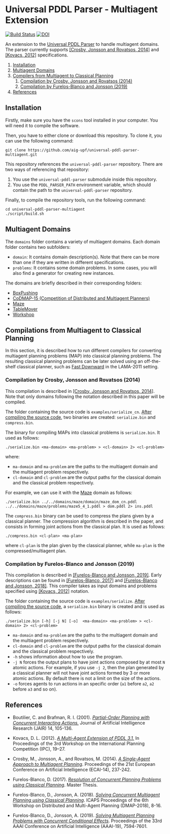# Universal PDDL Parser - Multiagent Extension

[![Build Status](https://travis-ci.org/aig-upf/universal-pddl-parser-multiagent.svg?branch=master)](https://travis-ci.org/aig-upf/universal-pddl-parser-multiagent) [![DOI](https://zenodo.org/badge/70045715.svg)](https://zenodo.org/badge/latestdoi/70045715)

An extension to the [Universal PDDL Parser](https://github.com/aig-upf/universal-pddl-parser) to handle multiagent domains. The parser currently supports [[Crosby, Jonsson and Rovatsos, 2014]](#ref-crosby-ecai14) and [[Kovacs, 2012]](#ref-kovacs) specifications.

1. [Installation](#installation)
1. [Multiagent Domains](#multiagent-domains)
1. [Compilers from Multiagent to Classical Planning](#compilers-ma-classical)
	1. [Compilation by Crosby, Jonsson and Rovatsos (2014)](#compiler-ecai14)
    1. [Compilation by Furelos-Blanco and Jonsson (2019)](#compiler-aaai19)
1. [References](#references)

## <a name="installation"></a>Installation

Firstly, make sure you have the `scons` tool installed in your computer. You will need it to compile the software.

Then, you have to either clone or download this repository. To clone it, you can use the following command:

```
git clone https://github.com/aig-upf/universal-pddl-parser-multiagent.git
```

This repository references the `universal-pddl-parser` repository. There are two ways of referencing that repository:

1. You use the `universal-pddl-parser` submodule inside this repository.
1. You use the `PDDL_PARSER_PATH` environment variable, which should contain the path to the `universal-pddl-parser` repository.

Finally, to compile the repository tools, run the following command:

```
cd universal-pddl-parser-multiagent
./script/build.sh
```

## <a name="multiagent-domains"></a>Multiagent Domains

The `domains` folder contains a variety of multiagent domains. Each domain folder contains two subfolders:

 - `domain`: It contains domain description(s). Note that there can be more than one if they are written in different specifications.
 - `problems`: It contains some domain problems. In some cases, you will also find a generator for creating new instances.

The domains are briefly described in their corresponding folders:

* [BoxPushing](domains/boxpushing)
* [CoDMAP-15 (Competition of Distributed and Multiagent Planners)](domains/codmap15)
* [Maze](domains/maze)
* [TableMover](domains/tablemover)
* [Workshop](domains/workshop)

## <a name="compilers-ma-classical"></a>Compilations from Multiagent to Classical Planning

In this section, it is described how to run different compilers for converting multiagent planning problems (MAP) into classical planning problems. The resulting classical planning problems can be later solved using an off-the-shelf classical planner, such as [Fast Downward](http://www.fast-downward.org/) in the LAMA-2011 setting.

### <a name="compiler-ecai14"></a> Compilation by Crosby, Jonsson and Rovatsos (2014)

This compilation is described in [[Crosby, Jonsson and Rovatsos, 2014]](#ref-crosby-ecai14). Note that only domains following the notation described in this paper will be compiled.

The folder containing the source code is `examples/serialize_cn`. [After compiling the source code](#examples-compilation), two binaries are created: `serialize.bin` and `compress.bin`.

The binary for compiling MAPs into classical problems is `serialize.bin`. It used as follows:

```
./serialize.bin <ma-domain> <ma-problem> > <cl-domain> 2> <cl-problem>
```

where:

* `ma-domain` and `ma-problem` are the paths to the multiagent domain and the multiagent problem respectively.
* `cl-domain` and `cl-problem` are the output paths for the classical domain and the classical problem respectively.

For example, we can use it with the [Maze](#maze-domain) domain as follows:

```
./serialize.bin ../../domains/maze/domain/maze_dom_cn.pddl ../../domains/maze/problems/maze5_4_1.pddl > dom.pddl 2> ins.pddl
```

The `compress.bin` binary can be used to compress the plans given by a classical planner. The compression algorithm is described in the paper, and consists in forming joint actions from the classical plan. It is used as follows:

```
./compress.bin <cl-plan> <ma-plan>
```

where `cl-plan` is the plan given by the classical planner, while `ma-plan` is the compressed/multiagent plan.

### <a name="compiler-aaai19"></a> Compilation by Furelos-Blanco and Jonsson (2019)

This compilation is described in [[Furelos-Blanco and Jonsson, 2019]](#ref-furelos-jonsson-aaai). Early descriptions can be found in [[Furelos-Blanco, 2017]](#ref-furelos-mthesis) and [[Furelos-Blanco and Jonsson, 2018]](#ref-furelos-jonsson-dmap). This compiler takes as input domains and problems specified using [[Kovacs, 2012]](#ref-kovacs) notation.

The folder containing the source code is `examples/serialize`. [After compiling the source code](#examples-compilation), a `serialize.bin` binary is created and is used as follows:

```
./serialize.bin [-h] [-j N] [-o]  <ma-domain> <ma-problem> > <cl-domain> 2> <cl-problem>
```

* `ma-domain` and `ma-problem` are the paths to the multiagent domain and the multiagent problem respectively.
* `cl-domain` and `cl-problem` are the output paths for the classical domain and the classical problem respectively.
* `-h` shows information about how to use the program.
* `-j N` forces the output plans to have joint actions composed by at most `N` atomic actions. For example, if you use `-j 2`, then the plan generated by a classical planner will not have joint actions formed by 3 or more atomic actions. By default there is not a limit on the size of the actions.
* `-o` forces agents to run actions in an specific order (`a1` before `a2`, `a2` before `a3` and so on).

## <a name="references"></a>References

* <a name="ref-boutilier">Boutilier, C. and Brafman, R. I. (2001).</a> [_Partial-Order Planning with Concurrent Interacting Actions._](http://dx.doi.org/10.1613/jair.740) Journal of Artificial Intelligence Research (JAIR) 14, 105-136.

* <a name="ref-kovacs">Kovacs, D. L. (2012).</a> [_A Multi-Agent Extension of PDDL 3.1._](http://www.r3-cop.eu/wp-content/uploads/2013/01/A-Multy-Agent-Extension-of-PDDL3.1.pdf) In Proceedings of the 3rd Workshop on the International Planning Competition (IPC), 19–27.

* <a name="ref-crosby-ecai14">Crosby, M., Jonsson, A., and Rovatsos, M. (2014).</a> [_A Single-Agent Approach to Multiagent Planning_](https://doi.org/10.3233/978-1-61499-419-0-237). Proceedings of the 21st European Conference on Artificial Intelligence (ECAI-14), 237-242.

* <a name="ref-furelos-mthesis">Furelos-Blanco, D. (2017).</a> [_Resolution of Concurrent Planning Problems using Classical Planning_](http://hdl.handle.net/10230/33107). Master Thesis.

* <a name="ref-furelos-jonsson-dmap">Furelos-Blanco, D., Jonsson, A. (2018).</a> [_Solving Concurrent Multiagent Planning using Classical Planning_](http://icaps18.icaps-conference.org/fileadmin/alg/conferences/icaps18/workshops/workshop03/docs/dmap18-proceedings.pdf). ICAPS Proceedings of the 6th Workshop on Distributed and Multi-Agent Planning (DMAP-2018), 8-16.

* <a name="ref-furelos-jonsson-aaai">Furelos-Blanco, D., Jonsson, A. (2019).</a> [_Solving Multiagent Planning Problems with Concurrent Conditional Effects_](https://aaai.org/ojs/index.php/AAAI/article/view/4752/4630). Proceedings of the 33rd AAAI Conference on Artificial Intelligence (AAAI-19), 7594-7601.


